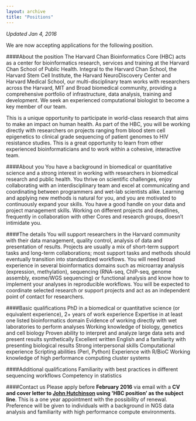 ```yaml
---
layout: archive
title: "Positions"
---
```


*Updated Jan 4, 2016*

We are now accepting applications for the following position.

####About the position
The Harvard Chan Bioinformatics Core (HBC) acts as a center for bioinformatics research, services and training at the Harvard Chan School of Public Health. Integral to the Harvard Chan School, the Harvard Stem Cell Institute, the Harvard NeuroDiscovery Center and Harvard Medical School, our multi-disciplinary team works with researchers across the Harvard, MIT and Broad biomedical community, providing a comprehensive portfolio of infrastructure, data analysis, training and development. We seek an experienced computational biologist to become a key member of our team.

This is a unique opportunity to participate in world-class research that aims to make an impact on human health. As part of the HBC, you will be working directly with researchers on projects ranging from blood stem cell epigenetics to clinical grade sequencing of patient genomes to HIV resistance studies. This is a great opportunity to learn from other experienced bioinformaticians and to work within a cohesive, interactive team.

####About you
You have a background in biomedical or quantitative science and a strong interest in working with researchers in biomedical research and public health. You thrive on scientific challenges, enjoy collaborating with an interdisciplinary team and excel at communicating and coordinating between programmers and wet-lab scientists alike. Learning and applying new methods is natural for you, and you are motivated to continuously expand your skills. You have a good handle on your data and project management skills. Working on different projects and deadlines, frequently in collaboration with other Cores and research groups, doesn’t intimidate you.

####The details
You will support researchers in the Harvard community with their data management, quality control, analysis of data and presentation of results. Projects are usually a mix of short-term support tasks and long-term collaborations; most support tasks and methods should eventually transition into standardized workflows. You will need broad experience in several bioinformatics domains such as microarray analysis (expression, methylation), sequencing (RNA-seq, ChIP-seq, genome assembly, exome/WGS sequencing) or functional analysis and know how to implement your analyses in reproducible workflows. You will be expected to coordinate selected research or support projects and act as an independent point of contact for researchers.

####Basic qualifications
PhD in a biomedical or quantitative science (or equivalent experience), 2+ years of work experience
Expertise in at least one listed bioinformatics domain
Evidence of working directly with wet laboratories to perform analyses
Working knowledge of biology, genetics and cell biology
Proven ability to interpret and analyze large data sets and present results synthetically
Excellent written English and a familiarity with presenting biological results
Strong interpersonal skills
Computational experience
Scripting abilities (Perl, Python)
Experience with R/BioC
Working knowledge of high performance computing cluster systems

####Additional qualifications
Familiarity with best practices in different sequencing workflows
Competency in statistics


####Contact us
Please apply before **February 2016** via email with a **CV and cover letter to [John Hutchinson](mailto:jhutchin@hsph.harvard.edu) using 'HBC position’ as the subject line**. This is a one year appointment with the possibility of renewal. Preference will be given to individuals with a background in NGS data analysis and familiarity with high performance compute environments.

